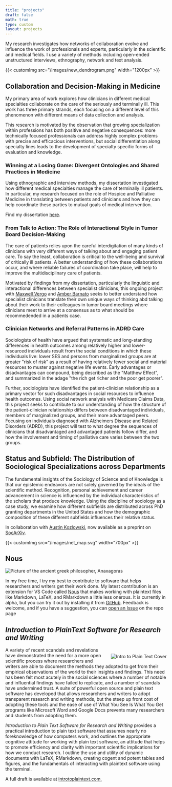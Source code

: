 ```yaml
---
title: "projects"
draft: false
math: true
type: custom
layout: projects
---
```


My research investigates how networks of collaboration evolve and influence the work of professionals and experts, particularly in the scientific and medical fields. I use a variety of methods including open-ended unstructured interviews, ethnography, network and text analysis.

{{< customImg src="/images/new_dendrogram.png" width="1200px" >}}

## Collaboration and Decision-Making in Medicine

My primary area of work explores how clinicians in different medical specialties collaborate on the care of the seriously and terminally ill. This work has three primary strands, each focusing on a different level of this phenomenon with different means of data collection and analysis.

This research is motivated by the observation that growing specialization within professions has both positive and negative consequences: more technically focused professionals can address highly complex problems with precise and efficacious interventions, but social differentiation along specialty lines leads to the development of specialty specific forms of evaluation and knowledge. 

### Winning at a Losing Game: Divergent Ontologies and Shared Practices in Medicine

Using ethnographic and interview methods, my dissertation investigated how different medical specialties manage the care of terminally ill patients. In particular, my research focused on the role of Hospice and Palliative Medicine in translating between patients and clinicians and how they can help coordinate these parties to mutual goals of medical intervention.

Find my dissertation [here](https://drive.google.com/file/d/10BTHghtfGHqy8nf_B_VZUQaWtN8A9xZQ/view?usp=sharing).

### From Talk to Action: The Role of Interactional Style in Tumor Board Decision-Making

The care of patients relies upon the careful interdigitation of many kinds of clinicians with very different ways of talking about and engaging patient care. To say the least, collaboration is critical to the well-being and survival of critically ill patients. A better understanding of how these collaborations occur, and where reliable failures of coordination take place, will help to improve the multidisciplinary care of patients.

Motivated by findings from my dissertation, particularly the linguistic and interactional differences between specialist clinicians, this ongoing project with [Maxwell Vergo](https://providers.dartmouth-health.org/150/maxwell-t-vergo) and [Amber Barnato](https://geiselmed.dartmouth.edu/tdi/profile/amber-barnato-md-mph-ms/) seeks to better understand how specialist clinicians translate their own unique ways of thinking abd talking about their work to their colleagues in tumor board meetings where clinicians meet to arrive at a consensus as to what should be recommedended in a patients case.

### Clinician Networks and Referral Patterns in ADRD Care

Sociologists of health have argued that systematic and long-standing differences in health outcomes among relatively higher and lower-resourced individuals result from the social conditions in which these individuals live: lower SES and persons from marginalized groups are at greater "risk of risk" as a result of having relatively fewer social and material resources to muster against negative life events. Early advantages or disadvantages can compound, being described as the "Matthew Effect", and summarized in the adage "the rich get richer and the poor get poorer".

Further, sociologists have identified the patient-clinician relationship as a primary vector for such disadvantages in social resources to influence health outcomes. Using social network analysis with Medicare Claims Data, this project seeks to contribute to our understanding of how the structure of the patient-clinician relationship differs between disadvantaged individuals, members of marginalized groups, and their more advantaged peers. Focusing on individuals diagnosed with Alzheimers Disease and Related Disorders (ADRD), this project will test to what degree the sequences of clinicians that disadvantaged and advantaged patients follow differ, and how the involvement and timing of palliative care varies between the two groups.

## Status and Subfield: The Distribution of Sociological Specializations across Departments

The fundamental insights of the Sociology of Science and of Knowledge is that our epistemic endeavors are not solely governed by the ideals of the scientific method. Recognition, personal achievement and career advancement in science is influenced by the individual characteristics of the scholars that produce knowledge. Using the discipline of sociology as a case study, we examine how different subfields are distributed across PhD granting departments in the United States and how the demographic composition of these different subfields influences their relative status.

In collaboration with [Austin Kozlowski](https://austinkozlowski.com/), now available as a preprint on [SocArXiv](https://osf.io/preprints/socarxiv/h85tp/).

{{< customImg src="/images/net_map.svg" width="700px" >}}

## Nous

<div class="image-row">
  <img src="/images/anaxagoras.png" alt="Picture of the ancient greek philosopher, Anaxagoras" class="image-wrap">
  <p>In my free time, I try my best to contribute to software that helps researchers and writers get their work done. My latest contribution is an extension for VS Code called <a href="https://en.wikipedia.org/wiki/Nous">Nous</a> that makes working with plaintext files like Markdown, LaTeX, and RMarkdown a little less onerous. It is currently in alpha, but you can try it out by installing it from <a href="https://github.com/TimothyElder/nous">GitHub</a>. Feedback is welcome, and if you have a suggestion, you can <a href="https://github.com/TimothyElder/nous/issues">open an Issue</a> on the repo page</p>
</div>

## *Introduction to PlainText Software for Research and Writing*

<div class="image-row">
  <img src="/images/book-cover.png" alt="Intro to Plain Text Cover" style="float: right; margin: 20px 0px 0px 20px; max-width: 40%; height: auto;">
<p>A variety of recent scandals and revelations have demonstrated the need for a more open scientific process where researchers and writers are able to document the methods they adopted to get from their empirical observations of the world to their insights and findings. This need has been felt most acutely in the social sciences where a number of notable and influential findings have failed to replicate, and a number of scandals have undermined trust. A suite of powerful open source and plain text software has developed that allows researchers and writers to adopt transparent research and writing methods, but the steep up front cost of adopting these tools and the ease of use of What You See Is What You Get programs like Microsoft Word and Google Docs prevents many researchers and students from adopting them.</p>

<p><em>Introduction to Plain Text Software for Research and Writing</em> provides a practical introduction to plain text software that assumes nearly no foreknowledge of how computers work, and outlines the appropriate cognitive attitude for working with plain text software, an attitude that helps to promote efficiency and clarity with important scientific implications for how we conduct research. I outline the use and utility of dynamic documents with LaTeX, RMarkdown, creating cogent and potent tables and figures, and the fundamentals of interacting with plaintext software using the terminal.</p>

<p>A full draft is available at <a href=https://introtoplaintext.com>introtoplaintext.com.</a></p>
</div>